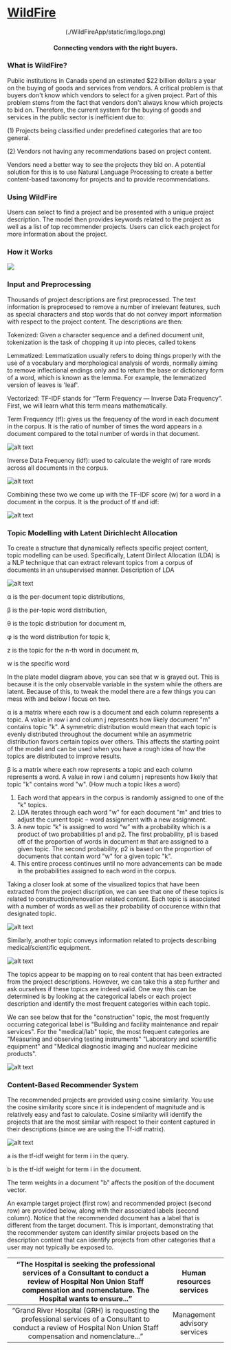 # [WildFire](https://insight-wildfire.appspot.com/)

<p align = "center">
(./WildFireApp/static/img/logo.png)
</p>
<h4 align="center">Connecting vendors with the right buyers.</a></h4>


### What is WildFire?

Public institutions in Canada spend an estimated $22 billion dollars a year on the buying of goods and services from vendors. A critical problem is that buyers don't know which vendors to select for a given project. Part of this problem stems from the fact that vendors don't always know which projects to bid on. Therefore, the current system for the buying of goods and services in the public sector is inefficient due to:

(1) Projects being classified under predefined categories that are too general.

(2) Vendors not having any recommendations based on project content.  

Vendors need a better way to see the projects they bid on. A potential solution for this is to use Natural Language Processing to create a better content-based taxonomy for projects and to provide recommendations. 


### Using WildFire

Users can select to find a project and be presented with a unique project description. The model then provides keywords related to the project as well as a list of top recommender projects. Users can click each project for more information about the project. 

### How it Works

![    ](./WildFireApp/static/img/concept.png)

### Input and Preprocessing

Thousands of project descriptions are first preprocessed. The text information is preprocesed to remove a number of irrelevant features, such as special characters and stop words that do not convey import information with respect to the project content. The descriptions are then:

Tokenized: Given a character sequence and a defined document unit, tokenization is the task of chopping it up into pieces, called tokens 

Lemmatized:  Lemmatization usually refers to doing things properly with the use of a vocabulary and morphological analysis of words, normally aiming to remove inflectional endings only and to return the base or dictionary form of a word, which is known as the lemma. For example, the lemmatized version of leaves is 'leaf'.

Vectorized: TF-IDF stands for “Term Frequency — Inverse Data Frequency”. First, we will learn what this term means mathematically.

Term Frequency (tf): gives us the frequency of the word in each document in the corpus. It is the ratio of number of times the word appears in a document compared to the total number of words in that document.

![alt text](./WildFireApp/static/img/tf.png)

Inverse Data Frequency (idf): used to calculate the weight of rare words across all documents in the corpus. 

![alt text](./WildFireApp/static/img/idf.png)

Combining these two we come up with the TF-IDF score (w) for a word in a document in the corpus. It is the product of tf and idf:

![alt text](./WildFireApp/static/img/tfidf.png)

### Topic Modelling with Latent Dirichlecht Allocation

To create a structure that dynamically reflects specific project content, topic modelling can be used. Specifically, Latent Dirilect Allocation (LDA) is a NLP technique that can extract relevant topics from a corpus of documents in an unsupervised manner. Description of LDA 

![alt text](./WildFireApp/static/img/lda.png)

α is the per-document topic distributions,

β is the per-topic word distribution,

θ is the topic distribution for document m,

φ is the word distribution for topic k,

z is the topic for the n-th word in document m,

w is the specific word

In the plate model diagram above, you can see that w is grayed out. This is because it is the only observable variable in the system while the others are latent. Because of this, to tweak the model there are a few things you can mess with and below I focus on two.

α is a matrix where each row is a document and each column represents a topic. A value in row i and column j represents how likely document "m" contains topic "k". A symmetric distribution would mean that each topic is evenly distributed throughout the document while an asymmetric distribution favors certain topics over others. This affects the starting point of the model and can be used when you have a rough idea of how the topics are distributed to improve results.

β is a matrix where each row represents a topic and each column represents a word. A value in row i and column j represents how likely that topic "k" contains word "w". (How much a topic likes a word)

1. Each word that appears in the corpus is randomly assigned to one of the "k" topics. 
2. LDA iterates through each word "w" for each document "m" and tries to adjust the current topic – word assignment with a new assignment. 
3. A new topic “k” is assigned to word “w” with a probability which is a product of two probabilities p1 and p2. The first probability, p1 is based off of the proportion of words in document m that are assigned to a given topic. The second probability, p2 is based on the proportion of documents that contain word "w" for a given topic "k".
4. This entire process continues until no more advancements can be made in the probabilities assigned to each word in the corpus.

Taking a closer look at some of the visualized topics that have been extracted from the project discription, we can see that one of these topics is related to construction/renovation related content. Each topic is associated with a number of words as well as their probability of occurence within that designated topic.

![alt text](./WildFireApp/static/img/topic_vis_1.png)

Similarly, another topic conveys information related to projects describing medical/scientific equipment. 

![alt text](./WildFireApp/static/img/topic_vis_2.png)

The topics appear to be mapping on to real content that has been extracted from the project descriptions. However, we can take this a step further and ask ourselves if these topics are indeed valid. One way this can be determined is by looking at the categorical labels or each project description and identify the most frequent categories within each topic.

We can see below that for the "construction" topic, the most frequently occurring categorical label is "Building and facility maintenance and repair services". For the "medical/lab" topic, the most frequent categories are "Measuring and observing testing instruments" "Laboratory and scientific equipment" and "Medical diagnostic imaging and nuclear medicine products".

![alt text](./WildFireApp/static/img/topic_category.png)

### Content-Based Recommender System

The recommended projects are provided using cosine similarity. You use the cosine similarity score since it is independent of magnitude and is relatively easy and fast to calculate. Cosine similarity will identify the projects that are the most similar with respect to their content captured in their descriptions (since we are using the Tf-idf matrix).

![alt text](./WildFireApp/static/img/cosine_1.png)

a is the tf-idf weight for term i in the query.

b is the tf-idf weight for term i in the document.

The term weights in a document "b" affects the position of the document vector. 

An example target project (first row) and recommended project (second row) are provided below, along with their associated labels (second column). Notice that the recommended document has a label that is different from the target document. This is important, demonstrating that the recommender system can identify similar projects based on the description content that can identify projects from other categories that a user may not typically be exposed to.


| “The Hospital is seeking the professional services of a Consultant to conduct a review of Hospital Non Union Staff compensation and nomenclature. The Hospital wants to ensure...” |   Human resources services   |
|:----------------------------------------------------------------------------------------------------------------------------------------------------------------------------------:|:----------------------------:|
|        “Grand River Hospital (GRH) is requesting the professional services of a Consultant to conduct a review of Hospital Non Union Staff compensation and nomenclature...”       | Management advisory services |